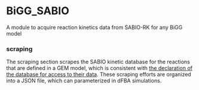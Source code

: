 # BiGG_SABIO
A module to acquire reaction kinetics data from SABIO-RK for any BiGG model


### scraping
The scraping section scrapes the SABIO kinetic database for the reactions that are defined in a GEM model, which is consistent with [the declaration of the database for access to their data](https://web.archive.org/web/20211019181435/http://sabio.h-its.org/layouts/content/webservices.gsp). These scraping efforts are organized into a JSON file, which can parameterized in dFBA simulations.
